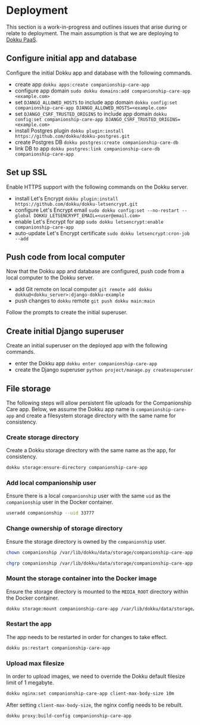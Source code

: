 # Deployment

This section is a work-in-progress and outlines issues that arise during or relate to deployment. The main assumption is that we are deploying to [Dokku PaaS](https://dokku.com).

## Configure initial app and database

Configure the initial Dokku app and database with the following commands.

- create app `dokku apps:create companionship-care-app`
- configure app domain `sudo dokku domains:add companionship-care-app <example.com>`
- set `DJANGO_ALLOWED_HOSTS` to include app domain `dokku config:set companionship-care-app DJANGO_ALLOWED_HOSTS=<example.com>`
- set `DJANGO_CSRF_TRUSTED_ORIGINS` to include app domain `dokku config:set companionship-care-app DJANGO_CSRF_TRUSTED_ORIGINS=<example.com>`
- install Postgres plugin `dokku plugin:install https://github.com/dokku/dokku-postgres.git`
- create Postgres DB `dokku postgres:create companionship-care-db`
- link DB to app `dokku postgres:link companionship-care-db companionship-care-app`

## Set up SSL

Enable HTTPS support with the following commands on the Dokku server.

- install Let's Encrypt `dokku plugin:install https://github.com/dokku/dokku-letsencrypt.git`
- configure Let's Encrypt email `sudo dokku config:set --no-restart --global DOKKU_LETSENCRYPT_EMAIL=<user@email.com>`
- enable Let's Encrypt for app `sudo dokku letsencrypt:enable companionship-care-app`
- auto-update Let's Encrypt certificate `sudo dokku letsencrypt:cron-job --add`

## Push code from local computer

Now that the Dokku app and database are configured, push code from a local computer to the Dokku server.

- add Git remote on local computer `git remote add dokku dokku@<dokku_server>:django-dokku-example`
- push changes to `dokku` remote `git push dokku main:main`

Follow the prompts to create the initial superuser.

## Create initial Django superuser

Create an initial superuser on the deployed app with the following commands.

- enter the Dokku app `dokku enter companionship-care-app`
- create the Django superuser `python project/manage.py createsuperuser`

## File storage

The following steps will allow persistent file uploads for the Companionship Care app. Below, we assume the Dokku app name is `companionship-care-app` and create a filesystem storage directory with the same name for consistency.

### Create storage directory

Create a Dokku storage directory with the same name as the app, for consistency.

```sh
dokku storage:ensure-directory companionship-care-app
```

### Add local companionship user

Ensure there is a local `companionship` user with the same `uid` as the `companionship` user in the Docker container.

```sh
useradd companionship --uid 33777
```

### Change ownership of storage directory

Ensure the storage directory is owned by the `companionship` user.

```sh
chown companionship /var/lib/dokku/data/storage/companionship-care-app
```

```sh
chgrp companionship /var/lib/dokku/data/storage/companionship-care-app
```

### Mount the storage container into the Docker image

Ensure the storage directory is mounted to the `MEDIA_ROOT` directory within the Docker container.

```sh
dokku storage:mount companionship-care-app /var/lib/dokku/data/storage/companionship-care-app:/app/project/media
```

### Restart the app

The app needs to be restarted in order for changes to take effect.

```sh
dokku ps:restart companionship-care-app
```

### Upload max filesize

In order to upload images, we need to override the Dokku default filesize limit of 1 megabyte.

```sh
dokku nginx:set companionship-care-app client-max-body-size 10m
```

After setting `client-max-body-size`, the nginx config needs to be rebuilt.

```sh
dokku proxy:build-config companionship-care-app
```
